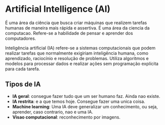 # Artificial Intelligence (AI)

É uma área da ciência que busca criar máquinas que realizem tarefas humanas de maneira mais rápida e assertiva.
É uma área da ciencia da computacao.
Refere-se a habilidade de pensar e aprender dos computadores.

Inteligência artificial (IA) refere-se a sistemas computacionais que podem realizar tarefas que normalmente exigiriam inteligência humana, como aprendizado, raciocínio e resolução de problemas. Utiliza algoritmos e modelos para processar dados e realizar ações sem programação explícita para cada tarefa.

## Tipos de IA

- **IA geral**: consegue fazer tudo que um ser humano faz. Ainda nao existe.
- **IA restrita**: e a que temos hoje. Consegue fazer uma unica coisa.
- **Machine learning**: Uma IA deve generalizar um conhecimento, ou seja, aprender, caso contrario, nao e uma IA.
- **Visao computacional**: reconhecimento por imagens.
